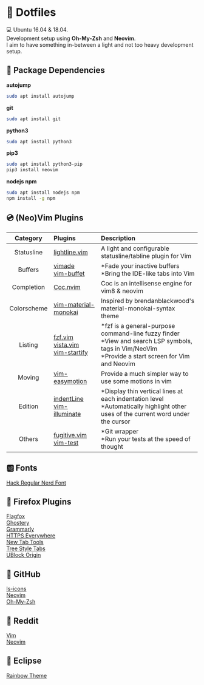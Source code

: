 # :open_file_folder: Dotfiles

:computer: Ubuntu 16.04 & 18.04.  
Development setup using **Oh-My-Zsh** and **Neovim**.  
I aim to have something in-between a light and not too heavy development setup.

## :scroll: Package Dependencies

**autojump**

```bash
sudo apt install autojump
```

**git**
```sh
sudo apt install git
```

**python3**

```sh
sudo apt install python3
```

**pip3**

```sh
sudo apt install python3-pip
pip3 install neovim
```

**nodejs npm**

```sh
sudo apt install nodejs npm
npm install -g npm
```

## :cd: (Neo)Vim Plugins

| Category  	| Plugins  	| Description |
|:-:	|:-	| :- |
| Statusline  	| [lightline.vim](https://github.com/itchyny/lightline.vim)  	| A light and configurable statusline/tabline plugin for Vim |
| Buffers  	| [vimade](https://github.com/TaDaa/vimade) <br /> [vim-buffet](https://github.com/bagrat/vim-buffet)  	| \*Fade your inactive buffers <br /> \*Bring the IDE-like tabs into Vim
| Completion  	| [Coc.nvim](https://github.com/neoclide/coc.nvim)  	| Coc is an intellisense engine for vim8 & neovim
| Colorscheme  	| [vim-material-monokai](https://github.com/skielbasa/vim-material-monokai)  	| Inspired by brendanblackwood's material-monokai-syntax theme
| Listing  	| [fzf.vim](https://github.com/junegunn/fzf.vim) <br /> [vista.vim](https://github.com/liuchengxu/vista.vim) <br /> [vim-startify](https://github.com/mhinz/vim-startify)	| \*fzf is a general-purpose command-line fuzzy finder <br /> \*View and search LSP symbols, tags in Vim/NeoVim <br /> \*Provide a start screen for Vim and Neovim
| Moving  	| [vim-easymotion](https://github.com/easymotion/vim-easymotion)  	| Provide a much simpler way to use some motions in vim
| Edition  	| [indentLine](https://github.com/Yggdroot/indentLine) <br /> [vim-illuminate](https://github.com/RRethy/vim-illuminate) 	| \*Display thin vertical lines at each indentation level <br /> \*Automatically highlight other uses of the current word under the cursor
| Others  	| [fugitive.vim](https://github.com/tpope/vim-fugitive) <br /> [vim-test](https://github.com/janko/vim-test)  	| \*Git wrapper <br /> \*Run your tests at the speed of thought

## :ab: Fonts

[Hack Regular Nerd Font](https://github.com/ryanoasis/nerd-fonts/blob/master/patched-fonts/Hack/Regular/complete/Hack%20Regular%20Nerd%20Font%20Complete.ttf)

## :link: Firefox Plugins
[Flagfox](https://addons.mozilla.org/en-US/firefox/addon/flagfox)  
[Ghostery](https://addons.mozilla.org/en-US/firefox/addon/ghostery)  
[Grammarly](https://addons.mozilla.org/en-US/firefox/addon/grammarly-1)  
[HTTPS Everywhere](https://addons.mozilla.org/en-US/firefox/addon/https-everywhere)  
[New Tab Tools](https://addons.mozilla.org/en-US/firefox/addon/new-tab-tools)  
[Tree Style Tabs](https://addons.mozilla.org/en-US/firefox/addon/tree-style-tab)  
[UBlock Origin](https://addons.mozilla.org/en-US/firefox/addon/ublock-origin)

## :link: GitHub
[ls-icons](https://github.com/sebastiencs/ls-icons)  
[Neovim](https://github.com/neovim/neovim)  
[Oh-My-Zsh](https://github.com/robbyrussell/oh-my-zsh)

## :link: Reddit
[Vim](https://www.reddit.com/r/vim/)  
[Neovim](https://www.reddit.com/r/neovim)

## :link: Eclipse
[Rainbow Theme](http://www.eclipsecolorthemes.org/?view=theme&id=24587)
